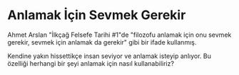# Anlamak İçin Sevmek Gerekir

Ahmet Arslan "İlkçağ Felsefe Tarihi #1"de "filozofu anlamak için onu sevmek
gerekir, sevmek için anlamak da gerekir" gibi bir ifade kullanmış.

Kendine yakın hissettikçe insan seviyor ve anlamak isteyip anlıyor.
Bu özelliği herhangi bir şeyi anlamak için nasıl kullanabiliriz?
